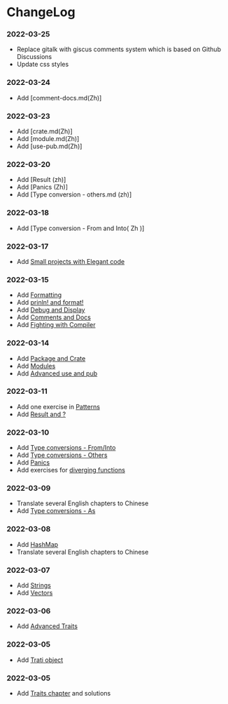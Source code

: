 # ChangeLog

### 2022-03-25

- Replace gitalk with giscus comments system which is based on Github Discussions
- Update css styles

### 2022-03-24

- Add [comment-docs.md(Zh)]

### 2022-03-23

- Add [crate.md(Zh)]
- Add [module.md(Zh)]
- Add [use-pub.md(Zh)]


### 2022-03-20

- Add [Result (zh)]
- Add [Panics (Zh)]
- Add [Type conversion - others.md (zh)]

### 2022-03-18

- Add [Type conversion - From and Into( Zh )]

### 2022-03-17

- Add [Small projects with Elegant code](https://practice.rs/elegant-code-base.html)

### 2022-03-15

- Add [Formatting](https://practice.rs/formatted-output/formatting.html)
- Add [prinln! and format!](https://practice.rs/formatted-output/println.html)
- Add [Debug and Display](https://practice.rs/formatted-output/debug-display.html)
- Add [Comments and Docs](https://practice.rs/comments-docs.html)
- Add [Fighting with Compiler](https://practice.rs/fight-compiler/intro.html)


### 2022-03-14

- Add [Package and Crate](https://practice.rs/crate-module/crate.html)
- Add [Modules](https://practice.rs/crate-module/module.html)
- Add [Advanced use and pub](https://practice.rs/crate-module/use-pub.html)

### 2022-03-11

- Add one exercise in [Patterns](https://practice.rs/pattern-match/patterns.html)
- Add [Result and ?](https://practice.rs/result-panic/result.html)

### 2022-03-10

- Add [Type conversions - From/Into](https://practice.rs/type-conversions/from-into.html)
- Add [Type conversions - Others](https://practice.rs/type-conversions/others.html)
- Add [Panics](https://practice.rs/result-panic/panic.html)
- Add exercises for [diverging functions](https://practice.rs/basic-types/functions.html#diverging-functions)

### 2022-03-09

- Translate several English chapters to Chinese
- Add [Type conversions - As](https://practice.rs/type-conversions/as.html)
  
### 2022-03-08

- Add [HashMap](https://practice.rs/collections/hashmap.html)
- Translate several English chapters to Chinese

### 2022-03-07

- Add [Strings](https://practice.rs/collections/string.html)
- Add [Vectors](https://practice.rs/collections/vector.html)

### 2022-03-06

- Add [Advanced Traits](https://practice.rs/generics-traits/advanced-traits.html)

### 2022-03-05

- Add [Trati object](https://practice.rs/generics-traits/trait-object.html)

### 2022-03-05

- Add [Traits chapter](https://practice.rs/generics-traits/traits.html) and solutions